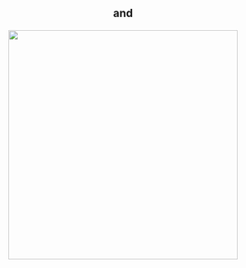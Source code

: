 ## <p style="text-align: center;"> and </p>

<p align="center">
  <img src="https://github.com/user-attachments/assets/62b669e8-9feb-463a-ac73-5d89f4eea3b8" width="450" />
</p>




<!--
**NicoMuntean/NicoMuntean** is a ✨ _special_ ✨ repository because its `README.md` (this file) appears on your GitHub profile.

Here are some ideas to get you started:

- 🔭 I’m currently working on ...
- 🌱 I’m currently learning ...
- 👯 I’m looking to collaborate on ...
- 🤔 I’m looking for help with ...
- 💬 Ask me about ...
- 📫 How to reach me: ...
- 😄 Pronouns: ...
- ⚡ Fun fact: ...
-->
